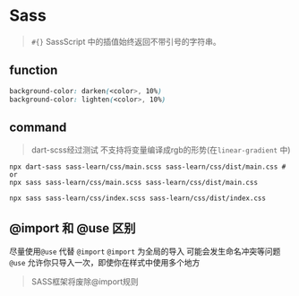 # Sass

> `#{}` SassScript 中的插值始终返回不带引号的字符串。

## function

```css
background-color: darken(<color>, 10%)
background-color: lighten(<color>, 10%)
```

## command

> dart-scss经过测试 不支持将变量编译成rgb的形势(在`linear-gradient` 中)

```shell
npx dart-sass sass-learn/css/main.scss sass-learn/css/dist/main.css # or
npx sass sass-learn/css/main.scss sass-learn/css/dist/main.css

npx sass sass-learn/css/index.scss sass-learn/css/dist/index.css
```

## @import 和 @use 区别

尽量使用`@use` 代替 `@import` `@import` 为全局的导入 可能会发生命名冲突等问题 `@use` 允许你只导入一次，即使你在样式中使用多个地方
> SASS框架将废除@import规则
